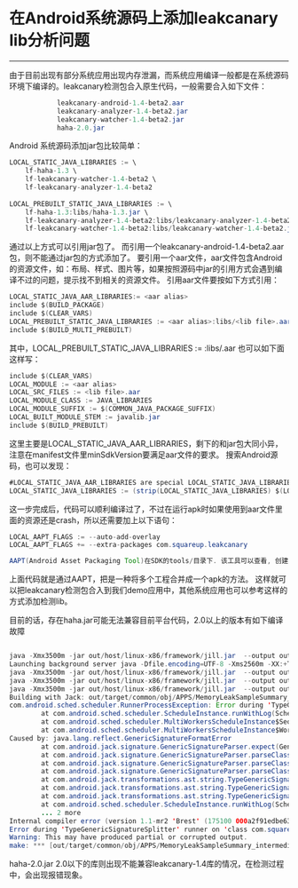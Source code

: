 # 在Android系统源码上添加leakcanary lib分析问题
---
由于目前出现有部分系统应用出现内存泄漏，而系统应用编译一般都是在系统源码环境下编译的。leakcanary检测包合入原生代码，一般需要合入如下文件：
```java
            leakcanary-android-1.4-beta2.aar
            leakcanary-analyzer-1.4-beta2.jar
            leakcanary-watcher-1.4-beta2.jar
            haha-2.0.jar
```
Android 系统源码添加jar包比较简单：
```java
LOCAL_STATIC_JAVA_LIBRARIES := \
	lf-haha-1.3 \
	lf-leakcanary-watcher-1.4-beta2 \
	lf-leakcanary-analyzer-1.4-beta2
	
LOCAL_PREBUILT_STATIC_JAVA_LIBRARIES := \
    lf-haha-1.3:libs/haha-1.3.jar \
    lf-leakcanary-analyzer-1.4-beta2:libs/leakcanary-analyzer-1.4-beta2.jar \
    lf-leakcanary-watcher-1.4-beta2:libs/leakcanary-watcher-1.4-beta2.jar
```
通过以上方式可以引用jar包了。
而引用一个leakcanary-android-1.4-beta2.aar包，则不能通过jar包的方式添加了。
要引用一个aar文件，aar文件包含Android的资源文件，如：布局、样式、图片等，如果按照源码中jar的引用方式会遇到编译不过的问题，提示找不到相关的资源文件。
引用aar文件要按如下方式引用：
```java
LOCAL_STATIC_JAVA_AAR_LIBRARIES:= <aar alias>
include $(BUILD_PACKAGE)
include $(CLEAR_VARS)
LOCAL_PREBUILT_STATIC_JAVA_LIBRARIES := <aar alias>:libs/<lib file>.aar
include $(BUILD_MULTI_PREBUILT)
```
其中，LOCAL_PREBUILT_STATIC_JAVA_LIBRARIES := <aar alias>:libs/<lib file>.aar 也可以如下面这样写：
```java
include $(CLEAR_VARS)
LOCAL_MODULE := <aar alias>
LOCAL_SRC_FILES := <lib file>.aar
LOCAL_MODULE_CLASS := JAVA_LIBRARIES
LOCAL_MODULE_SUFFIX := $(COMMON_JAVA_PACKAGE_SUFFIX)
LOCAL_BUILT_MODULE_STEM := javalib.jar
include $(BUILD_PREBUILT)
```
这里主要是LOCAL_STATIC_JAVA_AAR_LIBRARIES，剩下的和jar包大同小异，注意在manifest文件里minSdkVersion要满足aar文件的要求。
搜索Android源码，也可以发现：
```java
#LOCAL_STATIC_JAVA_AAR_LIBRARIES are special LOCAL_STATIC_JAVA_LIBRARIES 
LOCAL_STATIC_JAVA_LIBRARIES := (strip(LOCAL_STATIC_JAVA_LIBRARIES) $(LOCAL_STATIC_JAVA_AAR_LIBRARIES))
```
这一步完成后，代码可以顺利编译过了，不过在运行apk时如果使用到aar文件里面的资源还是crash，所以还需要加上以下语句：
```java
LOCAL_AAPT_FLAGS := --auto-add-overlay
LOCAL_AAPT_FLAGS += --extra-packages com.squareup.leakcanary
```
```java
AAPT(Android Asset Packaging Tool)在SDK的tools/目录下. 该工具可以查看, 创建, 更新ZIP格式的文档附件(zip, jar, apk). 也可将资源文件编译成二进制文件,尽管你可能没有直接使用过aapt工具, 但是build scripts和IDE插件会使用这个工具打包apk文件构成一个Android 应用程序
```
上面代码就是通过AAPT，把是一种将多个工程合并成一个apk的方法。
这样就可以把leakcanary检测包合入到我们demo应用中，其他系统应用也可以参考这样的方式添加检测lib。


目前的话，存在haha.jar可能无法兼容目前平台代码，2.0以上的版本有如下编译故障
```java

java -Xmx3500m -jar out/host/linux-x86/framework/jill.jar  --output out/target/common/obj/JAVA_LIBRARIES/lf-haha-2.0.2_intermediates/classes.jack.tmpjill.jack packages/apps/MemoryLeakSampleSummary/libs/haha-2.0.2.jar
Launching background server java -Dfile.encoding=UTF-8 -Xms2560m -XX:+TieredCompilation -jar out/host/linux-x86/framework/jack-launcher.jar -cp out/host/linux-x86/framework/jack.jar com.android.jack.server.JackSimpleServer
java -Xmx3500m -jar out/host/linux-x86/framework/jill.jar  --output out/target/common/obj/JAVA_LIBRARIES/lf-leakcanary-watcher-1.4-beta2_intermediates/classes.jack.tmpjill.jack packages/apps/MemoryLeakSampleSummary/libs/leakcanary-watcher-1.4-beta2.jar
java -Xmx3500m -jar out/host/linux-x86/framework/jill.jar  --output out/target/common/obj/JAVA_LIBRARIES/lf-leakcanary-analyzer-1.4-beta2_intermediates/classes.jack.tmpjill.jack packages/apps/MemoryLeakSampleSummary/libs/leakcanary-analyzer-1.4-beta2.jar
java -Xmx3500m -jar out/host/linux-x86/framework/jill.jar  --output out/target/common/obj/JAVA_LIBRARIES/lf-leakcanary-android-1.4-beta2_intermediates/classes.jack.tmpjill.jack out/target/common/obj/JAVA_LIBRARIES/lf-leakcanary-android-1.4-beta2_intermediates/aar/classes.jar
Building with Jack: out/target/common/obj/APPS/MemoryLeakSampleSummary_intermediates/with-local/classes.dex
com.android.sched.scheduler.RunnerProcessException: Error during 'TypeGenericSignatureSplitter' runner on 'class com.squareup.haha.guava.collect.AbstractMapBasedMultimap$SortedKeySet (AbstractMapBasedMultimap.java:0-0)'
        at com.android.sched.scheduler.ScheduleInstance.runWithLog(ScheduleInstance.java:156)
        at com.android.sched.scheduler.MultiWorkersScheduleInstance$SequentialTask.process(MultiWorkersScheduleInstance.java:408)
        at com.android.sched.scheduler.MultiWorkersScheduleInstance$Worker.run(MultiWorkersScheduleInstance.java:143)
Caused by: java.lang.reflect.GenericSignatureFormatError
        at com.android.jack.signature.GenericSignatureParser.expect(GenericSignatureParser.java:371)
        at com.android.jack.signature.GenericSignatureParser.parseClassTypeSignature(GenericSignatureParser.java:236)
        at com.android.jack.signature.GenericSignatureParser.parseClassSignature(GenericSignatureParser.java:136)
        at com.android.jack.signature.GenericSignatureParser.parseClassSignature(GenericSignatureParser.java:99)
        at com.android.jack.transformations.ast.string.TypeGenericSignatureSplitter.getSplittedSignature(TypeGenericSignatureSplitter.java:74)
        at com.android.jack.transformations.ast.string.TypeGenericSignatureSplitter.run(TypeGenericSignatureSplitter.java:51)
        at com.android.jack.transformations.ast.string.TypeGenericSignatureSplitter.run(TypeGenericSignatureSplitter.java:37)
        at com.android.sched.scheduler.ScheduleInstance.runWithLog(ScheduleInstance.java:154)
        ... 2 more
Internal compiler error (version 1.1-mr2 'Brest' (175100 000a2f91edbe638090dc577801ba49592229fd8b)).
Error during 'TypeGenericSignatureSplitter' runner on 'class com.squareup.haha.guava.collect.AbstractMapBasedMultimap$SortedKeySet (AbstractMapBasedMultimap.java:0-0)'.
Warning: This may have produced partial or corrupted output.
make: *** [out/target/common/obj/APPS/MemoryLeakSampleSummary_intermediates/with-local/classes.dex] Error 41


```
haha-2.0.jar 2.0以下的库则出现不能兼容leakcanary-1.4库的情况，在检测过程中，会出现报错现象。



